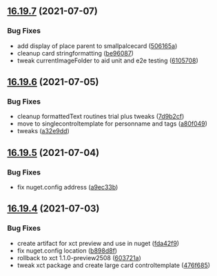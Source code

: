 ## [16.19.7](https://github.com/phandcock/GrampsView/compare/v16.19.6...v16.19.7) (2021-07-07)


### Bug Fixes

* add display of place parent to smallpalcecard ([506165a](https://github.com/phandcock/GrampsView/commit/506165abdbac9a41f92d05d3ff5d5d9fdfdacb3f))
* cleanup card stringformatting ([be96087](https://github.com/phandcock/GrampsView/commit/be960877425f46af5d48c98cb5b0c66d946f3629))
* tweak currentImageFolder to aid unit and e2e testing ([6105708](https://github.com/phandcock/GrampsView/commit/61057088bd3b52fdb79c6d1441dd26f874bfde77))



## [16.19.6](https://github.com/phandcock/GrampsView/compare/v16.19.5...v16.19.6) (2021-07-05)


### Bug Fixes

* cleanup formattedText routines trial plus tweaks ([7d9b2cf](https://github.com/phandcock/GrampsView/commit/7d9b2cf819c667bae0c8a578f6ec3f41b5b90786))
* move to singlecontroltemplate for personname and tags ([a80f049](https://github.com/phandcock/GrampsView/commit/a80f049beb67b72ea487bc25379c2d82c5092320))
* tweaks ([a32e9dd](https://github.com/phandcock/GrampsView/commit/a32e9ddeeb88d8e290c216ecb0b1641cb2855ddc))



## [16.19.5](https://github.com/phandcock/GrampsView/compare/v16.19.4...v16.19.5) (2021-07-04)


### Bug Fixes

* fix nuget.config address ([a9ec33b](https://github.com/phandcock/GrampsView/commit/a9ec33b6fb8b6e0cba30a4ca09108fa9abf7823c))



## [16.19.4](https://github.com/phandcock/GrampsView/compare/v16.19.3...v16.19.4) (2021-07-03)


### Bug Fixes

* create artifact for xct preview and use in nuget ([fda42f9](https://github.com/phandcock/GrampsView/commit/fda42f9fdb5986c2831d71f9cea526e62ca5ab30))
* fix nuget.config location ([b898d8f](https://github.com/phandcock/GrampsView/commit/b898d8f6fdd5cd3d334779f3834a87327dc61fca))
* rollback to xct 1.1.0-preview2508 ([603721a](https://github.com/phandcock/GrampsView/commit/603721a3daedb7b086ab119eff5761b2f7f96288))
* tweak xct package and create large card controltemplate ([476f685](https://github.com/phandcock/GrampsView/commit/476f6851b30549b7faddb51d5891b9a708f0aef6))



